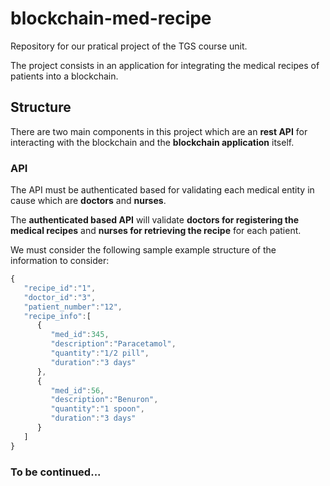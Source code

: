 # blockchain-med-recipe
Repository for our pratical project of the TGS course unit.

The project consists in an application for integrating the medical recipes of patients into a blockchain.

## Structure

There are two main components in this project which are an **rest API** for interacting with the blockchain and the **blockchain application** itself.

### API
The API must be authenticated based for validating each medical entity in cause which are **doctors** and **nurses**.

The **authenticated based API** will validate **doctors for registering the medical recipes** and **nurses for retrieving the recipe** for each patient. 

We must consider the following sample example structure of the information to consider:

```javascript
{
   "recipe_id":"1",
   "doctor_id":"3",
   "patient_number":"12",
   "recipe_info":[
      {
         "med_id":345,
         "description":"Paracetamol",
         "quantity":"1/2 pill",
         "duration":"3 days"
      },
      {
         "med_id":56,
         "description":"Benuron",
         "quantity":"1 spoon",
         "duration":"3 days"
      }
   ]
}
```

###  To be continued...
